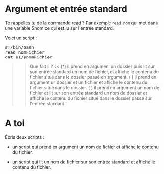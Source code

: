 # Argument et entrée standard

Te rappelles tu de la commande read ? Par exemple `read nom` qui met dans une variable $nom ce qui est lu sur l'entrée standard.


Voici un script :
<pre>
#!/bin/bash
read nomFichier
cat $1/$nomFichier
</pre>

>> Que fait il ? <<
(*) il prend en argument un dossier puis lit sur son entrée standard un nom de fichier, et affiche le contenu du fichier situé dans le dossier passé en argument.
( ) il prend en argument un dossier et un fichier et affiche le contenu du fichier situé dans le dossier.
( ) il prend en argument un nom de fichier et lit sur son entrée standard un nom de dossier et affiche le contenu du fichier situé dans le dossier passé sur l'entrée standard.



# A toi

Écris deux scripts :

* un script qui prend en argument un nom de fichier et affiche le contenu du fichier.

* un script qui lit un nom de fichier sur son entrée standard et affiche le contenu du fichier.

